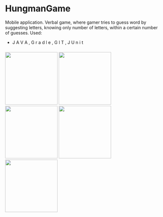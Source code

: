 # HungmanGame

Mobile application. Verbal game, where gamer tries to guess word by suggesting
letters, knowing only number of letters, within a certain number of guesses. Used: 
- J A V A , G r a d l e , G I T , J U n i t


###  <img src="https://user-images.githubusercontent.com/38626978/56587751-5be10a80-65e2-11e9-9f9f-1d00f6fd0583.png" width="170"> <img src="https://user-images.githubusercontent.com/38626978/56588116-0d803b80-65e3-11e9-91fe-de107ed4fdda.png" width="170"> <img src="https://user-images.githubusercontent.com/38626978/56589322-46211480-65e5-11e9-897f-32a98392d613.png" width="170"> <img src="https://user-images.githubusercontent.com/38626978/56587769-63a0af00-65e2-11e9-8809-cbb5f57a9773.png" width="170"> <img src="https://user-images.githubusercontent.com/38626978/56587772-67cccc80-65e2-11e9-8430-49a83978d583.png" width="170">

